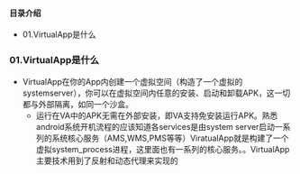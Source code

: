 #### 目录介绍
- 01.VirtualApp是什么




### 01.VirtualApp是什么
- VirtualApp在你的App内创建一个虚拟空间（构造了一个虚拟的systemserver），你可以在虚拟空间内任意的安装、启动和卸载APK，这一切都与外部隔离，如同一个沙盒。
    - 运行在VA中的APK无需在外部安装，即VA支持免安装运行APK。熟悉android系统开机流程的应该知道各services是由system server启动一系列的系统核心服务（AMS,WMS,PMS等等）ViratualApp就是构建了一个虚拟system_process进程，这里面也有一系列的核心服务。。VirtualApp主要技术用到了反射和动态代理来实现的

















